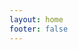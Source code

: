 ```yaml
---
layout: home
footer: false
---
```


<script setup>
import { globalConfig } from "../../config.ts";

// 打乱数组的简单函数
function shuffle(array) {
  return array
    .map(item => ({ item, sort: Math.random() }))
    .sort((a, b) => a.sort - b.sort)
    .map(({ item }) => item);
}

const friends = shuffle(
  globalConfig.friends.map(friend => ({
    ...friend,
    img: friend.img || "https://pic2.zhimg.com/50/v2-cc1a32fcb444fc9d5e23f2ee078dc6e1_720w.jpg?source=1940ef5c",
  }))
);
</script>

<div style="height: 40px;"></div>
<div class="allFriend">
  <div class="friends">
    <!-- 遍历所有朋友 -->
    <div v-for="friend in friends" :key="friend.link" class="friend-card">
      <FriendCard 
        :title="friend.title"
        :link="friend.link"
        :desc="friend.desc"
        :img="friend.img"
        :blog="friend.blog"
      />
    </div><div class="friend-card">
      <FriendCard 
        title="添加友情链接"
        link="https://github.com/silvaire-qwq/Website/issues/new?template=add-link.yaml"
        desc="暂时无法自动添加，提交 Issue 后需要等待审核。"
        img="https://pic2.zhimg.com/50/v2-cc1a32fcb444fc9d5e23f2ee078dc6e1_720w.jpg?source=1940ef5c"
        blog="Issue"
      />
    </div>
  </div>
</div>

<style scoped>
    .friends {
        display: grid;
        grid-template-columns: repeat(auto-fit, minmax(275px, 1fr));
        gap: var(--vp-gap);
        }
</style>
